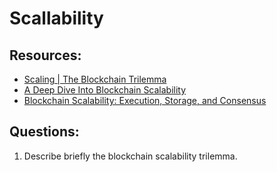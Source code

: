# Scallability


## Resources:

* [Scaling | The Blockchain Trilemma](https://www.youtube.com/watch?v=w-NdQECb6sU)
* [A Deep Dive Into Blockchain Scalability](https://crypto.com/university/blockchain-scalability)
* [Blockchain Scalability: Execution, Storage, and Consensus](https://blog.chain.link/blockchain-scalability-approaches/)

## Questions:
1. Describe briefly the blockchain scalability trilemma. 
